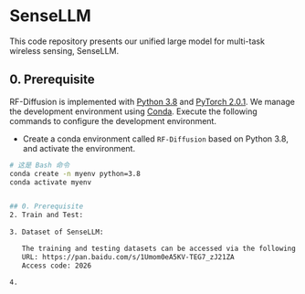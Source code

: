 # SenseLLM
This code repository presents our unified large model for multi-task wireless sensing, SenseLLM.

## 0. Prerequisite

RF-Diffusion is implemented with [Python 3.8](https://www.python.org/downloads/release/python-380/) and [PyTorch 2.0.1](https://pytorch.org/get-started/previous-versions/). We manage the development environment using [Conda](https://docs.conda.io/en/latest/). Execute the following commands to configure the development environment.

- Create a conda environment called `RF-Diffusion` based on Python 3.8, and activate the environment.

```bash
# 这是 Bash 命令
conda create -n myenv python=3.8
conda activate myenv


## 0. Prerequisite
2. Train and Test: 
   
3. Dataset of SenseLLM:

   The training and testing datasets can be accessed via the following link:
   URL: https://pan.baidu.com/s/1Umom0eA5KV-TEG7_zJ21ZA
   Access code: 2026

4. 

